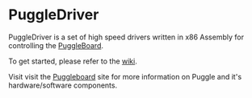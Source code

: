 PuggleDriver
============

PuggleDriver is a set of high speed drivers written in x86 Assembly for controlling the <a href="https://github.com/PuggleBoard/PuggleBoard">PuggleBoard</a>.

To get started, please refer to the <a href="https://github.com/PuggleBoard/PuggleDriver/wiki">wiki</a>.

Visit visit the <a href="http://puggleboard.com">Puggleboard</a> site for more information on Puggle and it's hardware/software components.
